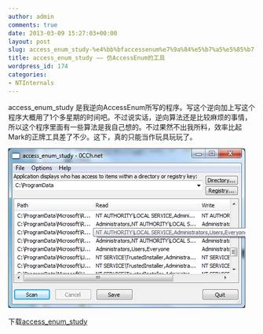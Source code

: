 ```yaml
---
author: admin
comments: true
date: 2013-03-09 15:27:03+00:00
layout: post
slug: access_enum_study-%e4%bb%bfaccessenum%e7%9a%84%e5%b7%a5%e5%85%b7
title: access_enum_study —— 仿AccessEnum的工具
wordpress_id: 174
categories:
- NTInternals
---
```


access_enum_study 是我逆向AccessEnum所写的程序。写这个逆向加上写这个程序大概用了1个多星期的时间吧。不过说实话，逆向算法还是比较麻烦的事情，所以这个程序里面有一些算法是我自己想的。不过果然不出我所料，效率比起Mark的正牌工具差了不少。这下，真的只能当作玩具玩玩了。

[![20130309230748](/uploads/2013/03/20130309230748.png)](/uploads/2013/03/20130309230748.png)



下载[access_enum_study](/uploads/2013/03/access_enum_study.zip)
